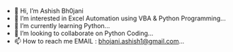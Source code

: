 - 👋 Hi, I’m Ashish Bh0jani
- 👀 I’m interested in Excel Automation using VBA & Python Programming...
- 🌱 I’m currently learning Python...
- 💞️ I’m looking to collaborate on Python Coding...
- 📫 How to reach me EMAIL : bhojani.ashish1@gmail.com...

<!---
Bh0jani/Bh0jani is a ✨ special ✨ repository because its `README.md` (this file) appears on your GitHub profile.
You can click the Preview link to take a look at your changes.
--->
